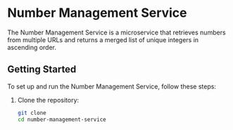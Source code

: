 # Number Management Service

The Number Management Service is a microservice that retrieves numbers from multiple URLs and returns a merged list of unique integers in ascending order.

## Getting Started

To set up and run the Number Management Service, follow these steps:

1. Clone the repository:

   ```bash
   git clone 
   cd number-management-service

